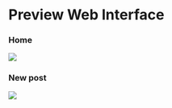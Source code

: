 # Preview Web Interface

### Home
<img heigth="70%" src="https://i.imgur.com/EuPtrQm.png"/>

### New post
<img src="https://imgur.com/mn6N30c.png"/>
